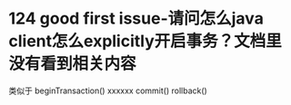 # 124 good first issue-请问怎么java client怎么explicitly开启事务？文档里没有看到相关内容
类似于 
beginTransaction()
xxxxxx
commit()
rollback()
